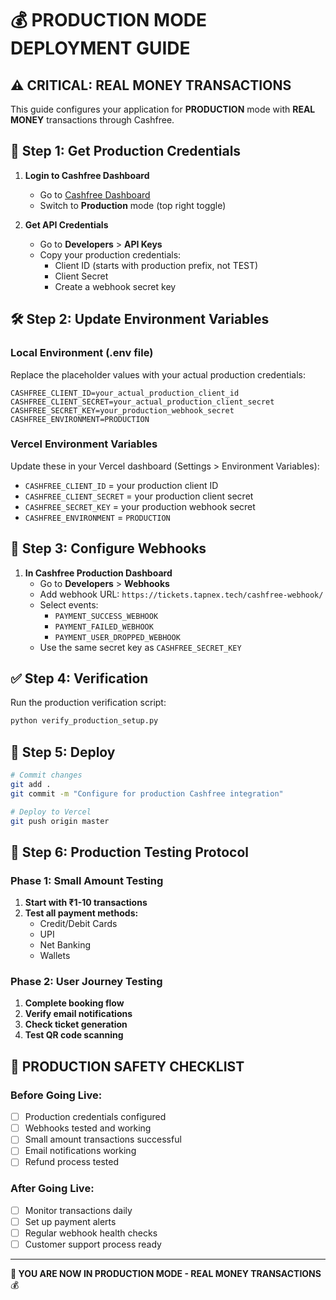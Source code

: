 # 💰 PRODUCTION MODE DEPLOYMENT GUIDE

## ⚠️ CRITICAL: REAL MONEY TRANSACTIONS

This guide configures your application for **PRODUCTION** mode with **REAL MONEY** transactions through Cashfree.

## 🔑 Step 1: Get Production Credentials

1. **Login to Cashfree Dashboard**
   - Go to [Cashfree Dashboard](https://dashboard.cashfree.com/)
   - Switch to **Production** mode (top right toggle)

2. **Get API Credentials**
   - Go to **Developers** > **API Keys**
   - Copy your production credentials:
     - Client ID (starts with production prefix, not TEST)
     - Client Secret
     - Create a webhook secret key

## 🛠️ Step 2: Update Environment Variables

### Local Environment (.env file)
Replace the placeholder values with your actual production credentials:

```env
CASHFREE_CLIENT_ID=your_actual_production_client_id
CASHFREE_CLIENT_SECRET=your_actual_production_client_secret
CASHFREE_SECRET_KEY=your_production_webhook_secret
CASHFREE_ENVIRONMENT=PRODUCTION
```

### Vercel Environment Variables
Update these in your Vercel dashboard (Settings > Environment Variables):

- `CASHFREE_CLIENT_ID` = your production client ID
- `CASHFREE_CLIENT_SECRET` = your production client secret  
- `CASHFREE_SECRET_KEY` = your production webhook secret
- `CASHFREE_ENVIRONMENT` = `PRODUCTION`

## 🔗 Step 3: Configure Webhooks

1. **In Cashfree Production Dashboard**
   - Go to **Developers** > **Webhooks**
   - Add webhook URL: `https://tickets.tapnex.tech/cashfree-webhook/`
   - Select events:
     - `PAYMENT_SUCCESS_WEBHOOK`
     - `PAYMENT_FAILED_WEBHOOK` 
     - `PAYMENT_USER_DROPPED_WEBHOOK`
   - Use the same secret key as `CASHFREE_SECRET_KEY`

## ✅ Step 4: Verification

Run the production verification script:
```bash
python verify_production_setup.py
```

## 🚀 Step 5: Deploy

```bash
# Commit changes
git add .
git commit -m "Configure for production Cashfree integration"

# Deploy to Vercel
git push origin master
```

## 🧪 Step 6: Production Testing Protocol

### Phase 1: Small Amount Testing
1. **Start with ₹1-10 transactions**
2. **Test all payment methods:**
   - Credit/Debit Cards
   - UPI
   - Net Banking
   - Wallets

### Phase 2: User Journey Testing
1. **Complete booking flow**
2. **Verify email notifications**
3. **Check ticket generation**
4. **Test QR code scanning**

## 🚨 PRODUCTION SAFETY CHECKLIST

### Before Going Live:
- [ ] Production credentials configured
- [ ] Webhooks tested and working
- [ ] Small amount transactions successful
- [ ] Email notifications working
- [ ] Refund process tested

### After Going Live:
- [ ] Monitor transactions daily
- [ ] Set up payment alerts
- [ ] Regular webhook health checks
- [ ] Customer support process ready

---

**🎯 YOU ARE NOW IN PRODUCTION MODE - REAL MONEY TRANSACTIONS** 💰
